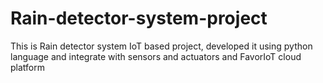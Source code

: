 # Rain-detector-system-project
This is Rain detector system IoT based project, developed it using python language and integrate with sensors and actuators and FavorIoT cloud platform
